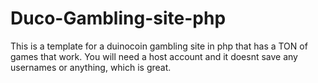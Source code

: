 # Duco-Gambling-site-php
This is a template for a duinocoin gambling site in php that has a TON of games that work. You will need a host account and it doesnt save any usernames or anything, which is great.
